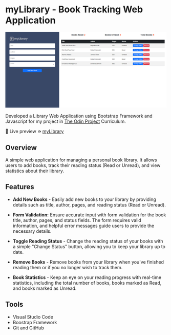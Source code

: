 # myLibrary - Book Tracking Web Application

![Screenshot of Desktop View](https://github.com/shairatorio/library-app/blob/develop/images/library-app.png?raw=true)

Developed a Library Web Application using Bootstrap Framework and Javascript for my project in [The Odin Project](https://www.theodinproject.com/) Curriculum.

🔗 Live preview ➮ [myLibrary](https://shairatorio.github.io/library-app/)

## Overview
A simple web application for managing a personal book library. It allows users to add books, track their reading status (Read or Unread), and view statistics about their library. 

## Features

* **Add New Books** - Easily add new books to your library by providing details such as title, author, pages, and reading status (Read or Unread).

* **Form Validation:** Ensure accurate input with form validation for the book title, author, pages, and status fields. The form requires valid information, and helpful error messages guide users to provide the necessary details.

* **Toggle Reading Status** - Change the reading status of your books with a simple "Change Status" button, allowing you to keep your library up to date.

* **Remove Books** - Remove books from your library when you've finished reading them or if you no longer wish to track them.

* **Book Statistics** - Keep an eye on your reading progress with real-time statistics, including the total number of books, books marked as Read, and books marked as Unread.

## Tools

* Visual Studio Code
* Boostrap Framework
* Git and GitHub